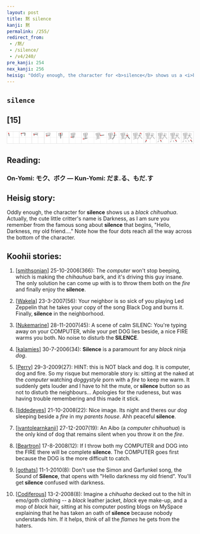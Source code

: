 ```yaml
---
layout: post
title: 黙 silence
kanji: 黙
permalink: /255/
redirect_from:
 - /黙/
 - /silence/
 - /v4/240/
pre_kanji: 254
nex_kanji: 256
heisig: "Oddly enough, the character for <b>silence</b> shows us a <i>black chihuahua</i>. Actually, the cute little critter's name is Darkness, as I am sure you remember from the famous song about <b>silence</b> that begins, &quot;Hello, Darkness, my old friend....&quot; Note how the four dots reach all the way across the bottom of the character."
---
```


## `silence`

## [15]

<div class="stroke"><img src="../images/E9BB99.png" /></div>

## Reading:

### On-Yomi: モク、ボク &mdash; Kun-Yomi: だま.る、もだ.す

## Heisig story:

Oddly enough, the character for <b>silence</b> shows us a <i>black chihuahua</i>. Actually, the cute little critter's name is Darkness, as I am sure you remember from the famous song about <b>silence</b> that begins, &quot;Hello, Darkness, my old friend....&quot; Note how the four dots reach all the way across the bottom of the character.

## Koohii stories:

1) [<a href="http://kanji.koohii.com/profile/smithsonian">smithsonian</a>] 25-10-2006(366): The <em>computer</em> won&#039;t stop beeping, which is making the <em>chihauhua</em> bark, and it&#039;s driving this guy insane. The only solution he can come up with is to throw them both on the <em>fire</em> and finally enjoy the<strong> silence</strong>.

2) [<a href="http://kanji.koohii.com/profile/Wakela">Wakela</a>] 23-3-2007(56): Your neighbor is so sick of you playing Led Zeppelin that he takes your copy of the song Black Dog and burns it. Finally,<strong> silence</strong> in the neighborhood.

3) [<a href="http://kanji.koohii.com/profile/Nukemarine">Nukemarine</a>] 28-11-2007(45): A scene of calm SILENC: You&#039;re typing away on your COMPUTER, while your pet DOG lies beside, a nice FIRE warms you both. No noise to disturb the<strong> SILENCE</strong>.

4) [<a href="http://kanji.koohii.com/profile/kalamies">kalamies</a>] 30-7-2006(34): <strong>Silence</strong> is a paramount for any <em>black</em> ninja <em>dog</em>.

5) [<a href="http://kanji.koohii.com/profile/Perry">Perry</a>] 29-3-2009(27): HINT: this is NOT black and dog. It is computer, dog and fire. So my risque but memorable story is: sitting at the naked at the <em>computer</em> watching <em>doggystyle</em> porn with a <em>fire</em> to keep me warm. It suddenly gets louder and I have to hit the mute, or<strong> silence</strong> button so as not to disturb the neighbours... Apologies for the rudeness, but was having trouble remembering and this made it stick.

6) [<a href="http://kanji.koohii.com/profile/liddedeyes">liddedeyes</a>] 21-10-2008(22): Nice image. Its night and theres our <em>dog</em> sleeping beside a <em>fire</em> in my <em>parents house</em>. Ahh peaceful<strong> silence</strong>.

7) [<a href="http://kanji.koohii.com/profile/ivantolearnkanji">ivantolearnkanji</a>] 27-12-2007(19): An Aibo (a <em>computer chihuahua</em>) is the only kind of dog that remains silent when you throw it on the <em>fire</em>.

8) [<a href="http://kanji.koohii.com/profile/Beartron">Beartron</a>] 17-8-2008(12): If I throw both my COMPUTER and DOG into the FIRE there will be complete<strong> silence</strong>. The COMPUTER goes first because the DOG is the more difficult to catch.

9) [<a href="http://kanji.koohii.com/profile/gothats">gothats</a>] 11-1-2010(8): Don&#039;t use the Simon and Garfunkel song, the Sound of<strong> Silence</strong>, that opens with &quot;Hello darkness my old friend&quot;. You&#039;ll get<strong> silence</strong> confused with darkness.

10) [<a href="http://kanji.koohii.com/profile/Codiferous">Codiferous</a>] 13-2-2008(8): Imagine a <em>chihuaha</em> decked out to the hilt in emo/goth clothing -- a <em>black</em> leather jacket, <em>black</em> eye make-up, and a mop of <em>black</em> hair, sitting at his computer posting blogs on MySpace explaining that he has taken an oath of<strong> silence</strong> because nobody understands him. If it helps, think of all the <em>flames</em> he gets from the haters.
